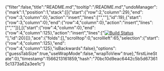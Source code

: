 {"filter":false,"title":"README.md","tooltip":"/README.md","undoManager":{"mark":1,"position":1,"stack":[[{"start":{"row":2,"column":29},"end":{"row":3,"column":0},"action":"insert","lines":["",""],"id":19},{"start":{"row":3,"column":0},"end":{"row":4,"column":0},"action":"insert","lines":["",""]}],[{"start":{"row":4,"column":0},"end":{"row":4,"column":125},"action":"insert","lines":["[![Build Status](https://travis-ci.org/BenOrton1/django-blog.svg?branch=master)](https://travis-ci.org/BenOrton1/django-blog)"],"id":20}]]},"ace":{"folds":[],"scrolltop":0,"scrollleft":65,"selection":{"start":{"row":4,"column":125},"end":{"row":4,"column":125},"isBackwards":false},"options":{"guessTabSize":true,"useWrapMode":false,"wrapToView":true},"firstLineState":0},"timestamp":1566213161859,"hash":"70bc10d9eac6442c5b5d673615c1373a62a3ee1c"}